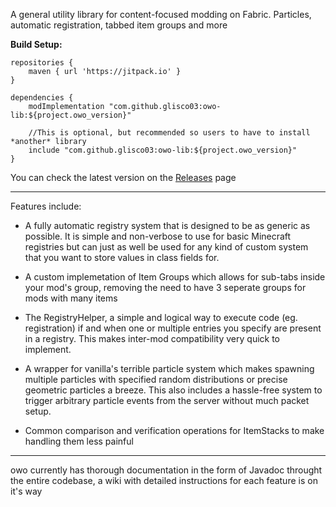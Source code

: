 A general utility library for content-focused modding on Fabric. Particles, automatic registration, tabbed item groups and more

**Build Setup:**
```
repositories {
    maven { url 'https://jitpack.io' }
}
```
```
dependencies {
    modImplementation "com.github.glisco03:owo-lib:${project.owo_version}"
    
    //This is optional, but recommended so users to have to install *another* library
    include "com.github.glisco03:owo-lib:${project.owo_version}"
}
```
You can check the latest version on the [Releases](https://github.com/glisco03/owo-lib/releases) page
 
***

Features include:

- A fully automatic registry system that is designed to be as generic as possible. It is simple and non-verbose to use for basic Minecraft registries but can just as well be used for any kind of custom system that you want to store values in class fields for.

- A custom implemetation of Item Groups which allows for sub-tabs inside your mod's group, removing the need to have 3 seperate groups for mods with many items

- The RegistryHelper, a simple and logical way to execute code (eg. registration) if and when one or multiple entries you specify are present in a registry. This makes inter-mod compatibility very quick to implement.

- A wrapper for vanilla's terrible particle system which makes spawning multiple particles with specified random distributions or precise geometric particles a breeze. This also includes a hassle-free system to trigger arbitrary particle events from the server without much packet setup.

- Common comparison and verification operations for ItemStacks to make handling them less painful

***

owo currently has thorough documentation in the form of Javadoc throught the entire codebase, a wiki with detailed instructions for each feature is on it's way
